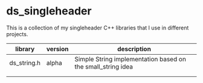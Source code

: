 # ds_singleheader

This is a collection of my singleheader C++ libraries that I use in different projects.

| library     | version | description                              |
| ----------- | ------- | ---------------------------------------- |
| ds_string.h | alpha   | Simple String implementation based on the small_string idea |
|             |         |                                          |
|             |         |                                          |

